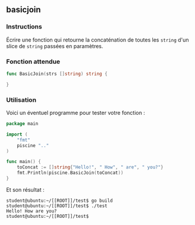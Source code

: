 ## basicjoin

### Instructions

Écrire une fonction qui retourne la concaténation de toutes les `string` d'un slice de `string` passées en paramètres.

### Fonction attendue

```go
func BasicJoin(strs []string) string {

}
```

### Utilisation

Voici un éventuel programme pour tester votre fonction :

```go
package main

import (
	"fmt"
	piscine ".."
)

func main() {
	toConcat := []string{"Hello!", " How", " are", " you?"}
	fmt.Println(piscine.BasicJoin(toConcat))
}
```

Et son résultat :

```console
student@ubuntu:~/[[ROOT]]/test$ go build
student@ubuntu:~/[[ROOT]]/test$ ./test
Hello! How are you?
student@ubuntu:~/[[ROOT]]/test$
```
